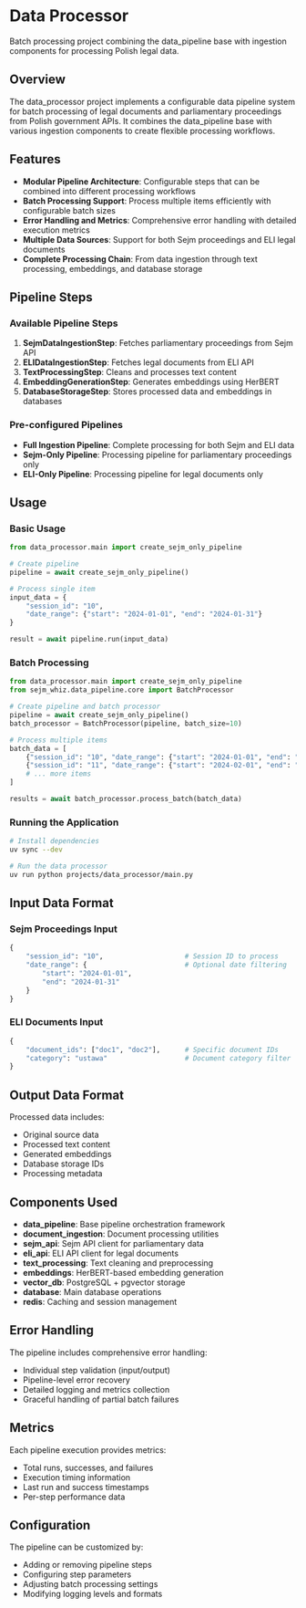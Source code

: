 # Data Processor

Batch processing project combining the data_pipeline base with ingestion components for processing Polish legal data.

## Overview

The data_processor project implements a configurable data pipeline system for batch processing of legal documents and parliamentary proceedings from Polish government APIs. It combines the data_pipeline base with various ingestion components to create flexible processing workflows.

## Features

- **Modular Pipeline Architecture**: Configurable steps that can be combined into different processing workflows
- **Batch Processing Support**: Process multiple items efficiently with configurable batch sizes
- **Error Handling and Metrics**: Comprehensive error handling with detailed execution metrics
- **Multiple Data Sources**: Support for both Sejm proceedings and ELI legal documents
- **Complete Processing Chain**: From data ingestion through text processing, embeddings, and database storage

## Pipeline Steps

### Available Pipeline Steps

1. **SejmDataIngestionStep**: Fetches parliamentary proceedings from Sejm API
2. **ELIDataIngestionStep**: Fetches legal documents from ELI API  
3. **TextProcessingStep**: Cleans and processes text content
4. **EmbeddingGenerationStep**: Generates embeddings using HerBERT
5. **DatabaseStorageStep**: Stores processed data and embeddings in databases

### Pre-configured Pipelines

- **Full Ingestion Pipeline**: Complete processing for both Sejm and ELI data
- **Sejm-Only Pipeline**: Processing pipeline for parliamentary proceedings only
- **ELI-Only Pipeline**: Processing pipeline for legal documents only

## Usage

### Basic Usage

```python
from data_processor.main import create_sejm_only_pipeline

# Create pipeline
pipeline = await create_sejm_only_pipeline()

# Process single item
input_data = {
    "session_id": "10",
    "date_range": {"start": "2024-01-01", "end": "2024-01-31"}
}

result = await pipeline.run(input_data)
```

### Batch Processing

```python
from data_processor.main import create_sejm_only_pipeline
from sejm_whiz.data_pipeline.core import BatchProcessor

# Create pipeline and batch processor
pipeline = await create_sejm_only_pipeline()
batch_processor = BatchProcessor(pipeline, batch_size=10)

# Process multiple items
batch_data = [
    {"session_id": "10", "date_range": {"start": "2024-01-01", "end": "2024-01-31"}},
    {"session_id": "11", "date_range": {"start": "2024-02-01", "end": "2024-02-28"}},
    # ... more items
]

results = await batch_processor.process_batch(batch_data)
```

### Running the Application

```bash
# Install dependencies
uv sync --dev

# Run the data processor
uv run python projects/data_processor/main.py
```

## Input Data Format

### Sejm Proceedings Input
```python
{
    "session_id": "10",                    # Session ID to process
    "date_range": {                        # Optional date filtering
        "start": "2024-01-01",
        "end": "2024-01-31"
    }
}
```

### ELI Documents Input
```python
{
    "document_ids": ["doc1", "doc2"],      # Specific document IDs
    "category": "ustawa"                   # Document category filter
}
```

## Output Data Format

Processed data includes:
- Original source data
- Processed text content
- Generated embeddings
- Database storage IDs
- Processing metadata

## Components Used

- **data_pipeline**: Base pipeline orchestration framework
- **document_ingestion**: Document processing utilities
- **sejm_api**: Sejm API client for parliamentary data
- **eli_api**: ELI API client for legal documents
- **text_processing**: Text cleaning and preprocessing
- **embeddings**: HerBERT-based embedding generation
- **vector_db**: PostgreSQL + pgvector storage
- **database**: Main database operations
- **redis**: Caching and session management

## Error Handling

The pipeline includes comprehensive error handling:
- Individual step validation (input/output)
- Pipeline-level error recovery
- Detailed logging and metrics collection
- Graceful handling of partial batch failures

## Metrics

Each pipeline execution provides metrics:
- Total runs, successes, and failures
- Execution timing information
- Last run and success timestamps
- Per-step performance data

## Configuration

The pipeline can be customized by:
- Adding or removing pipeline steps
- Configuring step parameters
- Adjusting batch processing settings
- Modifying logging levels and formats